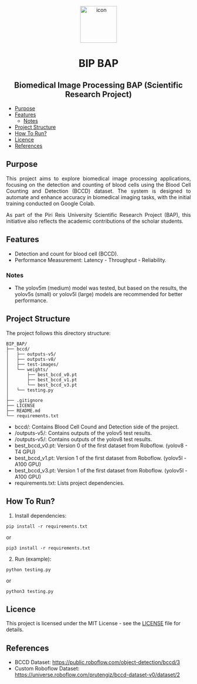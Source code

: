 <div align="center">
<img src="https://cdn-icons-png.flaticon.com/512/14784/14784041.png" width="100" height="100" alt="icon">
</div>

<h1 align="center">BIP BAP</h1>

<div align="center">

## Biomedical Image Processing BAP (Scientific Research Project)
</div>

* [Purpose](#purpose)
* [Features](#features)
    * [Notes](#notes)
* [Project Structure](#project-structure)
* [How To Run?](#how-to-run)
* [Licence](#licence)
* [References](#references)

## Purpose
<div align="justify">

This project aims to explore biomedical image processing applications, focusing on the detection and counting of blood cells using the Blood Cell Counting and Detection (BCCD) dataset. The system is designed to automate and enhance accuracy in biomedical imaging tasks, with the initial training conducted on Google Colab. 

As part of the Piri Reis University Scientific Research Project (BAP), this initiative also reflects the academic contributions of the scholar students.
</div>

## Features
- Detection and count for blood cell (BCCD).
- Performance Measurement: Latency - Throughput - Reliability.

### Notes
- The yolov5m (medium) model was tested, but based on the results, the yolov5s (small) or yolov5l (large) models are recommended for better performance.

## Project Structure

The project follows this directory structure:

```
BIP_BAP/
├── bccd/
│   ├── outputs-v5/
│   ├── outputs-v8/
│   ├── test-images/
│   └── weights/
│       ├── best_bccd_v0.pt
│       ├── best_bccd_v1.pt
│       └── best_bccd_v3.pt
│   └── testing.py
│
├── .gitignore
├── LICENSE
├── README.md
└── requirements.txt
```

- bccd/: Contains Blood Cell Cound and Detection side of the project.
- /outputs-v5/: Contains outputs of the yolov5 test results.
- /outputs-v5/: Contains outputs of the yolov8 test results.
- best_bccd_v0.pt: Version 0 of the first dataset from Roboflow. (yolov8 - T4 GPU)
- best_bccd_v1.pt: Version 1 of the first dataset from Roboflow. (yolov5l - A100 GPU)
- best_bccd_v3.pt: Version 1 of the first dataset from Roboflow. (yolov5l - A100 GPU)
- requirements.txt: Lists project dependencies.

## How To Run?
1. Install dependencies:
```
pip install -r requirements.txt
```
or
```
pip3 install -r requirements.txt
```

2. Run (example):
```
python testing.py
```
or
```
python3 testing.py
```

## Licence

This project is licensed under the MIT License - see the [LICENSE](https://github.com/semanurbilada/BIP_BAP?tab=MIT-1-ov-file#readme) file for details.


## References

- BCCD Dataset: https://public.roboflow.com/object-detection/bccd/3
- Custom Roboflow Dataset: https://universe.roboflow.com/prutengiz/bccd-dataset-v0/dataset/2